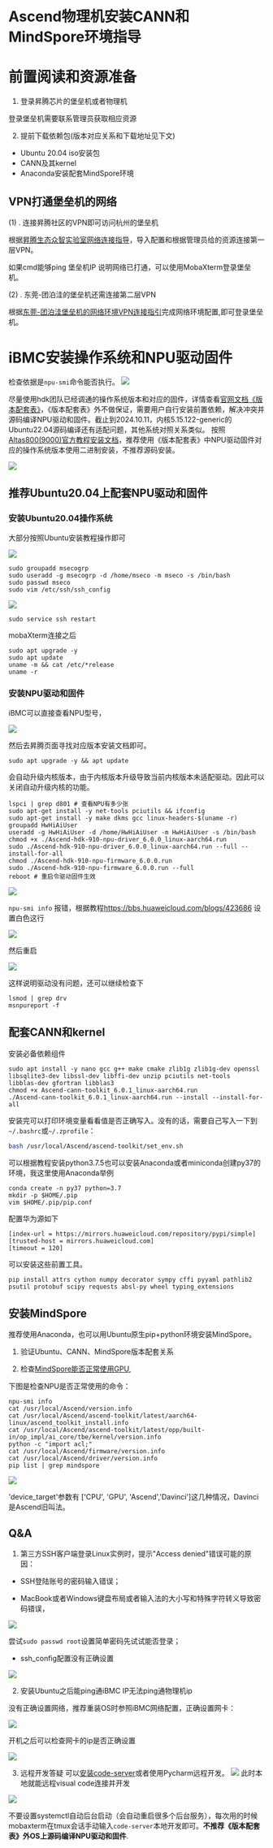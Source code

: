 # Ascend物理机安装CANN和MindSpore环境指导


# 前置阅读和资源准备

1. 登录昇腾芯片的堡垒机或者物理机

登录堡垒机需要联系管理员获取相应资源

2. 提前下载依赖包(版本对应关系和下载地址见下文)
- Ubuntu 20.04 iso安装包
- CANN及其kernel
- Anaconda安装配套MindSpore环境

## VPN打通堡垒机的网络

(1) . 连接昇腾社区的VPN即可访问杭州的堡垒机

根据[昇腾生态众智实验室网络连接指导](https://gitee.com/ascend/docs-openmind/blob/master/guide/common/tutorials/%E6%98%87%E8%85%BE%E7%94%9F%E6%80%81%E4%BC%97%E6%99%BA%E5%AE%9E%E9%AA%8C%E5%AE%A4%E7%BD%91%E7%BB%9C%E8%BF%9E%E6%8E%A5%E6%8C%87%E5%AF%BC.md)，导入配置和根据管理员给的资源连接第一层VPN。

如果cmd能够ping 堡垒机IP 说明网络已打通，可以使用MobaXterm登录堡垒机。

(2) . 东莞-团泊洼的堡垒机还需连接第二层VPN

根据[东莞-团泊洼堡垒机的网络环境VPN连接指引](https://docs.qq.com/doc/DRXlJSU9vdWlLd25C)完成网络环境配置,即可登录堡垒机。

# iBMC安装操作系统和NPU驱动固件
检查依据是`npu-smi`命令能否执行。
![](./images/media/image1.png)

尽量使用hdk团队已经调通的操作系统版本和对应的固件，详情查看[官网文档《版本配套表》](https://support.huawei.com/enterprise/zh/doc/EDOC1100332523/2ff3e934)，《版本配套表》外不做保证，需要用户自行安装前置依赖，解决冲突并源码编译NPU驱动和固件。截止到2024.10.11，内核5.15.122-generic的Ubuntu22.04源码编译还有适配问题，其他系统对照关系类似。
按照[Altas800(9000)官方教程安装文档](https://www.hiascend.com/document/detail/zh/quick-installation/22.0.0/quickinstg/800_9000/quickinstg_800_9000_Arm_0002.html)，推荐使用《版本配套表》中NPU驱动固件对应的操作系统版本使用二进制安装，不推荐源码安装。

![](./images/media/image2.png)

## 推荐Ubuntu20.04上配套NPU驱动和固件

### 安装Ubuntu20.04操作系统

大部分按照Ubuntu安装教程操作即可

![](./images/media/image3.png)

```
sudo groupadd msecogrp
sudo useradd -g msecogrp -d /home/mseco -m mseco -s /bin/bash
sudo passwd mseco
sudo vim /etc/ssh/ssh_config
```

![](./images/media/image4.png)

```
sudo service ssh restart
```

mobaXterm连接之后

```
sudo apt upgrade -y
sudo apt update
uname -m && cat /etc/*release
uname -r
```

### 安装NPU驱动和固件

iBMC可以直接查看NPU型号，

![](./images/media/image5.png)

然后去昇腾页面寻找对应版本安装文档即可。

```
sudo apt upgrade -y && apt update
```

会自动升级内核版本，由于内核版本升级导致当前内核版本未适配驱动。因此可以关闭自动升级内核的功能。

```
lspci | grep d801 # 查看NPU有多少张
sudo apt-get install -y net-tools pciutils && ifconfig
sudo apt-get install -y make dkms gcc linux-headers-$(uname -r)
groupadd HwHiAiUser
useradd -g HwHiAiUser -d /home/HwHiAiUser -m HwHiAiUser -s /bin/bash
chmod +x ./Ascend-hdk-910-npu-driver_6.0.0_linux-aarch64.run
sudo ./Ascend-hdk-910-npu-driver_6.0.0_linux-aarch64.run --full --install-for-all
chmod ./Ascend-hdk-910-npu-firmware_6.0.0.run
sudo ./Ascend-hdk-910-npu-firmware_6.0.0.run --full
reboot # 重启令驱动固件生效
```

![](./images/media/image6.png)

`npu-smi info` 报错，根据教程<https://bbs.huaweicloud.com/blogs/423686>
设置白色这行

![](./images/media/image7.png)

然后重启

![](./images/media/image8.png)

这样说明驱动没有问题，还可以继续检查下

```
lsmod | grep drv
msnpureport -f
```

## 配套CANN和kernel

安装必备依赖组件

```
sudo apt install -y nano gcc g++ make cmake zlib1g zlib1g-dev openssl
libsqlite3-dev libssl-dev libffi-dev unzip pciutils net-tools
libblas-dev gfortran libblas3
chmod +x Ascend-cann-toolkit_6.0.1_linux-aarch64.run
./Ascend-cann-toolkit_6.0.1_linux-aarch64.run --install --install-for-all
```

安装完可以打印环境变量看看值是否正确写入。没有的话，需要自己写入一下到`~/.bashrc`或`~/.zprofile`：

```bash
bash /usr/local/Ascend/ascend-toolkit/set_env.sh
```

可以根据教程安装python3.7.5也可以安装Anaconda或者miniconda创建py37的环境，我这里使用Anaconda举例

```
conda create -n py37 python=3.7
mkdir -p $HOME/.pip
vim $HOME/.pip/pip.conf
```

配置华为源如下

```
[index-url = https://mirrors.huaweicloud.com/repository/pypi/simple]
[trusted-host = mirrors.huaweicloud.com]
[timeout = 120]
```

可以安装这些前置工具。

```
pip install attrs cython numpy decorator sympy cffi pyyaml pathlib2
psutil protobuf scipy requests absl-py wheel typing_extensions
```

## 安装MindSpore

推荐使用Anaconda，也可以用Ubuntu原生pip+python环境安装MindSpore。

<!-- -->

1. 验证Ubuntu、CANN、MindSpore版本配套关系

2. 检查[MindSpore能否正常使用GPU](https://blog.csdn.net/Areigninhell/article/details/111683915),

下图是检查NPU是否正常使用的命令：

```
npu-smi info
cat /usr/local/Ascend/version.info
cat /usr/local/Ascend/ascend-toolkit/latest/aarch64-linux/ascend_toolkit_install.info
cat /usr/local/Ascend/ascend-toolkit/latest/opp/built-in/op_impl/ai_core/tbe/kernel/version.info
python -c "import acl;"
cat /usr/local/Ascend/firmware/version.info
cat /usr/local/Ascend/driver/version.info
pip list | grep mindspore
```

![](./images/media/image9.png)

'device_target'参数有 \['CPU', 'GPU', 'Ascend','Davinci'\]这几种情况，Davinci是Ascend旧叫法。

## Q&A

1) 第三方SSH客户端登录Linux实例时，提示"Access denied"错误可能的原因：
- SSH登陆账号的密码输入错误；

- MacBook或者Windows键盘布局或者输入法的大小写和特殊字符转义导致密码错误，

![](./images/media/image10.png)

尝试`sudo passwd root`设置简单密码先试试能否登录；

- ssh_config配置没有正确设置

![](./images/media/image4.png)

2) 安装Ubuntu之后能ping通iBMC IP无法ping通物理机ip

没有正确设置网络，推荐重装OS时参照iBMC网络配置，正确设置网卡：

![](./images/media/image11.png)

开机之后可以检查网卡的ip是否正确设置

![](./images/media/image12.png)

3) 远程开发答疑
可以[安装code-server](https://zhuanlan.zhihu.com/p/497224440)或者使用Pycharm远程开发。
![](./images/media/image13.png)
此时本地就能远程visual code连接并开发

![](./images/media/image14.png)

不要设置systemctl自动后台启动（会自动重启很多个后台服务），每次用的时候mobaxterm在tmux会话手动输入`code-server`本地开发即可。**不推荐《版本配套表》外OS上源码编译NPU驱动和固件**.
